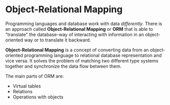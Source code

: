 <h1>Object-Relational Mapping</h1>

Programming languages and database work with data *differently*. There is an
approach called **Object-Relational Mapping** or **ORM** that is able to 
"translate" the database-way of interacting with information in an 
object-oriented way or to translate it backward. 

**Object-Relational Mapping** is a concept of converting data from an
object-oriented programming language to relational database representation 
and vice versa. It solves the problem of matching two different type systems
together and synchronize the data flow between them. 

The main parts of ORM are:
* Virtual tables 
* Relations
* Operations with objects